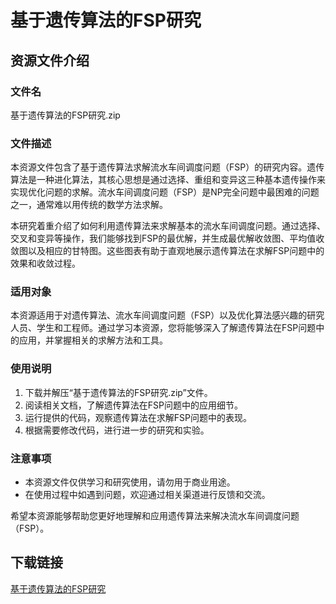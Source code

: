 # 基于遗传算法的FSP研究

## 资源文件介绍

### 文件名
基于遗传算法的FSP研究.zip

### 文件描述
本资源文件包含了基于遗传算法求解流水车间调度问题（FSP）的研究内容。遗传算法是一种进化算法，其核心思想是通过选择、重组和变异这三种基本遗传操作来实现优化问题的求解。流水车间调度问题（FSP）是NP完全问题中最困难的问题之一，通常难以用传统的数学方法求解。

本研究着重介绍了如何利用遗传算法来求解基本的流水车间调度问题。通过选择、交叉和变异等操作，我们能够找到FSP的最优解，并生成最优解收敛图、平均值收敛图以及相应的甘特图。这些图表有助于直观地展示遗传算法在求解FSP问题中的效果和收敛过程。

### 适用对象
本资源适用于对遗传算法、流水车间调度问题（FSP）以及优化算法感兴趣的研究人员、学生和工程师。通过学习本资源，您将能够深入了解遗传算法在FSP问题中的应用，并掌握相关的求解方法和工具。

### 使用说明
1. 下载并解压“基于遗传算法的FSP研究.zip”文件。
2. 阅读相关文档，了解遗传算法在FSP问题中的应用细节。
3. 运行提供的代码，观察遗传算法在求解FSP问题中的表现。
4. 根据需要修改代码，进行进一步的研究和实验。

### 注意事项
- 本资源文件仅供学习和研究使用，请勿用于商业用途。
- 在使用过程中如遇到问题，欢迎通过相关渠道进行反馈和交流。

希望本资源能够帮助您更好地理解和应用遗传算法来解决流水车间调度问题（FSP）。

## 下载链接

[基于遗传算法的FSP研究](https://pan.quark.cn/s/cb1c64f106c8)
